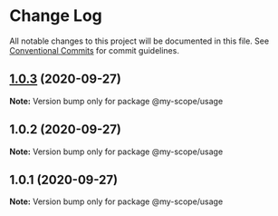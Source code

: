 # Change Log

All notable changes to this project will be documented in this file.
See [Conventional Commits](https://conventionalcommits.org) for commit guidelines.

## [1.0.3](https://github.com/zhangaz1/lerna-conventional-commits-example/compare/@my-scope/usage@1.0.2...@my-scope/usage@1.0.3) (2020-09-27)

**Note:** Version bump only for package @my-scope/usage





## 1.0.2 (2020-09-27)

**Note:** Version bump only for package @my-scope/usage





## 1.0.1 (2020-09-27)

**Note:** Version bump only for package @my-scope/usage
